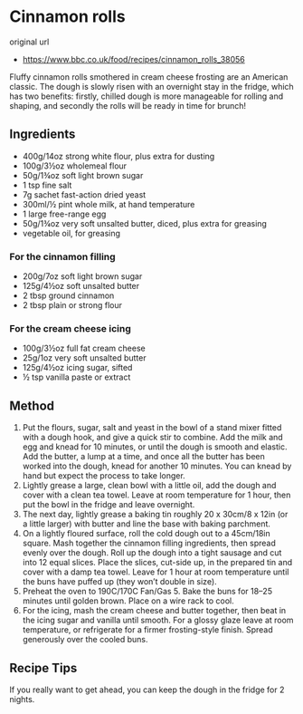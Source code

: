 # Cinnamon rolls


original url 
- https://www.bbc.co.uk/food/recipes/cinnamon_rolls_38056

Fluffy cinnamon rolls smothered in cream cheese frosting are an American classic. The dough is slowly risen with an overnight stay in the fridge, which has two benefits: firstly, chilled dough is more manageable for rolling and shaping, and secondly the rolls will be ready in time for brunch!


## Ingredients

- 400g/14oz strong white flour, plus extra for dusting
- 100g/3½oz wholemeal flour
- 50g/1¾oz soft light brown sugar
- 1 tsp fine salt
- 7g sachet fast-action dried yeast
- 300ml/½ pint whole milk, at hand temperature
- 1 large free-range egg
- 50g/1¾oz very soft unsalted butter, diced, plus extra for greasing
- vegetable oil, for greasing

### For the cinnamon filling

- 200g/7oz soft light brown sugar
- 125g/4½oz soft unsalted butter
- 2 tbsp ground cinnamon
- 2 tbsp plain or strong flour

### For the cream cheese icing

- 100g/3½oz full fat cream cheese
- 25g/1oz very soft unsalted butter
- 125g/4½oz icing sugar, sifted
- ½ tsp vanilla paste or extract


## Method

1. Put  the flours, sugar, salt and yeast in the bowl of a stand mixer fitted  with a dough hook, and give a quick stir to combine. Add the milk and  egg and knead for 10 minutes, or until the dough is smooth and elastic.  Add the butter, a lump at a time, and once all the butter has been  worked into the dough, knead for another 10 minutes. You can knead by  hand but expect the process to take longer.
2. Lightly  grease a large, clean bowl with a little oil, add the dough and cover  with a clean tea towel. Leave at room temperature for 1 hour, then put  the bowl in the fridge and leave overnight.
3. The  next day, lightly grease a baking tin roughly 20 x 30cm/8 x 12in (or a  little larger) with butter and line the base with baking parchment. 
4. On  a lightly floured surface, roll the cold dough out to a 45cm/18in  square. Mash together the cinnamon filling ingredients, then spread  evenly over the dough. Roll up the dough into a tight sausage and cut  into 12 equal slices. Place the slices, cut-side up, in the prepared tin  and cover with a damp tea towel. Leave for 1 hour at room temperature  until the buns have puffed up (they won’t double in size).
5. Preheat the oven to 190C/170C Fan/Gas 5. Bake the buns for 18–25 minutes until golden brown. Place on a wire rack to cool.
6. For  the icing, mash the cream cheese and butter together, then beat in the  icing sugar and vanilla until smooth. For a glossy glaze leave at room  temperature, or refrigerate for a firmer frosting-style finish. Spread  generously over the cooled buns.


## Recipe Tips

If you really want to get ahead, you can keep the dough in the fridge for 2 nights.